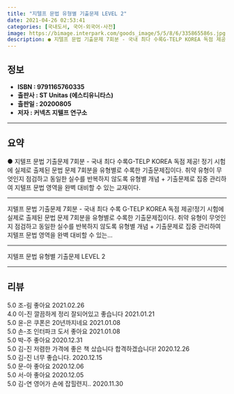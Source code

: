 ```yaml
---
title: "지텔프 문법 유형별 기출문제 LEVEL 2"
date: 2021-04-26 02:53:41
categories: [국내도서, 국어-외국어-사전]
image: https://bimage.interpark.com/goods_image/5/5/8/6/335865586s.jpg
description: ● 지텔프 문법 기출문제 7회분 - 국내 최다 수록G-TELP KOREA 독점 제공! 정기 시험에 실제로 출제된 문법 문제 7회분을 유형별로 수록한 기출문제집이다. 취약 유형이 무엇인지 점검하고 동일한 실수를 반복하지 않도록 유형별 개념 + 기출문제로 집중 관리하여 지텔프 문법 영역을
---
```


## **정보**

- **ISBN : 9791165760335**
- **출판사 : ST Unitas (에스티유니타스)**
- **출판일 : 20200805**
- **저자 : 커넥츠 지텔프 연구소**

------



## **요약**

●  지텔프 문법 기출문제 7회분 - 국내 최다 수록G-TELP KOREA 독점 제공! 정기 시험에 실제로 출제된 문법 문제 7회분을 유형별로 수록한 기출문제집이다. 취약 유형이 무엇인지 점검하고 동일한 실수를 반복하지 않도록 유형별 개념 + 기출문제로 집중 관리하여 지텔프 문법 영역을 완벽 대비할 수 있는 교재이다.

------

지텔프 문법 기출문제 7회분 - 국내 최다 수록
G-TELP KOREA 독점 제공!정기 시험에 실제로 출제된 문법 문제 7회분을 유형별로 수록한 기출문제집이다. 취약 유형이 무엇인지 점검하고 동일한 실수를 반복하지 않도록 유형별 개념 + 기출문제로 집중 관리하여 지텔프 문법 영역을 완벽 대비할 수 있는... 

------


지텔프 문법 유형별 기출문제 LEVEL 2 

------


## **리뷰** 

5.0 조-림 좋아요 2021.02.26 <br/>4.0 이-진 깔끔하게 정리 잘되어있고 좋습니다 2021.01.21 <br/>5.0 윤-은 쿠폰은 20년까지네요 2021.01.08 <br/>5.0 손-조 인터파크 도서 좋아요 2021.01.08 <br/>5.0 박-주 좋아요 2020.12.31 <br/>5.0 김-진 저렴한 가격에 좋은 책 샀습니다 합격하겠습니다! 2020.12.26 <br/>5.0 김-진 너무 좋습니다. 2020.12.15 <br/>5.0 문-아 좋아요 2020.12.06 <br/>5.0 서-아 좋아요 2020.12.05 <br/>5.0 김-연 영어가 손에 잡힐련지.. 2020.11.30 <br/>